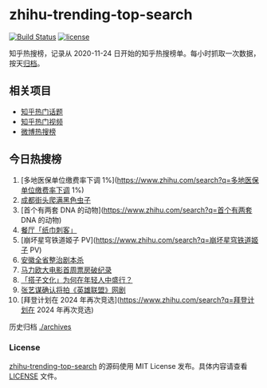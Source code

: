 # zhihu-trending-top-search

[![Build Status](https://github.com/justjavac/zhihu-trending-top-search/workflows/ci/badge.svg?branch=main)](https://github.com/justjavac/zhihu-trending-top-search/actions)
[![license](https://img.shields.io/github/license/justjavac/zhihu-trending-top-search)](https://github.com/justjavac/zhihu-trending-top-search/blob/main/LICENSE)

知乎热搜榜，记录从 2020-11-24
日开始的知乎热搜榜单。每小时抓取一次数据，按天[归档](./archives)。

## 相关项目

- [知乎热门话题](https://github.com/justjavac/zhihu-trending-hot-questions)
- [知乎热门视频](https://github.com/justjavac/zhihu-trending-hot-video)
- [微博热搜榜](https://github.com/justjavac/weibo-trending-hot-search)

## 今日热搜榜

<!-- BEGIN -->
<!-- 最后更新时间 Tue Apr 11 2023 03:09:38 GMT+0800 (China Standard Time) -->

1. [多地医保单位缴费率下调
   1%](https://www.zhihu.com/search?q=多地医保单位缴费率下调 1%)
1. [成都街头爬满黑色虫子](https://www.zhihu.com/search?q=成都街头爬满黑色虫子)
1. [首个有两套 DNA 的动物](https://www.zhihu.com/search?q=首个有两套 DNA 的动物)
1. [餐厅「纸巾刺客」](https://www.zhihu.com/search?q=餐厅「纸巾刺客」)
1. [崩坏星穹铁道姬子 PV](https://www.zhihu.com/search?q=崩坏星穹铁道姬子 PV)
1. [安徽全省整治剧本杀](https://www.zhihu.com/search?q=安徽全省整治剧本杀)
1. [马力欧大电影首周票房破纪录](https://www.zhihu.com/search?q=马力欧大电影首周票房破纪录)
1. [「搭子文化」为何在年轻人中盛行？](https://www.zhihu.com/search?q=「搭子文化」为何在年轻人中盛行？)
1. [张艺谋确认将拍《英雄联盟》网剧](https://www.zhihu.com/search?q=张艺谋确认将拍《英雄联盟》网剧)
1. [拜登计划在 2024 年再次竞选](https://www.zhihu.com/search?q=拜登计划在 2024
   年再次竞选)

<!-- END -->

历史归档 [./archives](./archives)

### License

[zhihu-trending-top-search](https://github.com/justjavac/zhihu-trending-top-search)
的源码使用 MIT License 发布。具体内容请查看 [LICENSE](./LICENSE) 文件。
